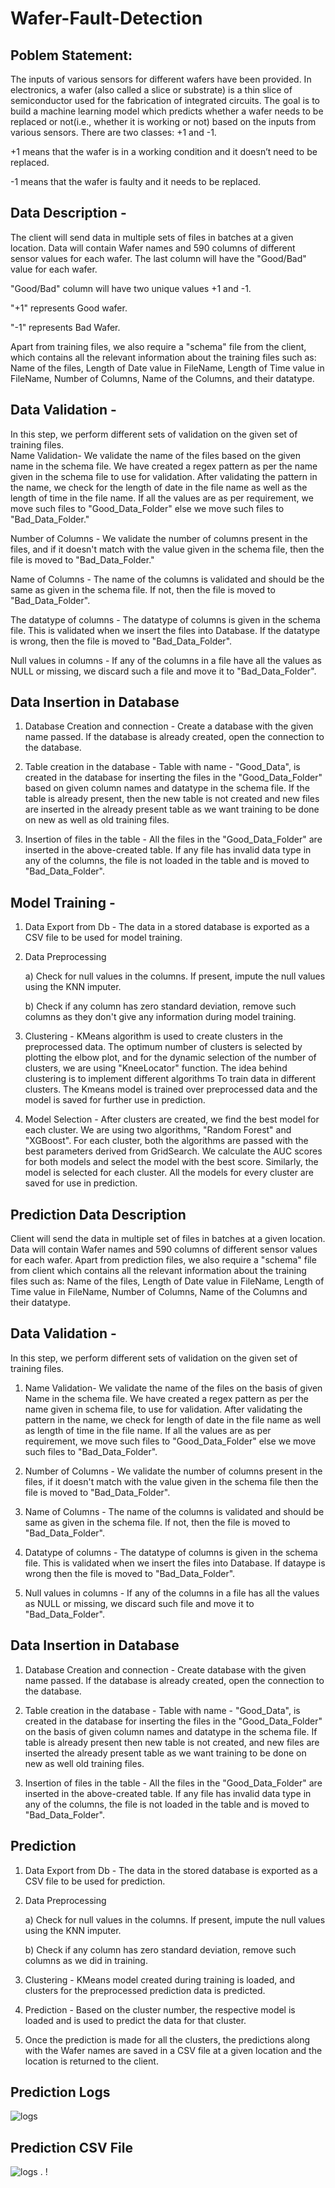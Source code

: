 # Wafer-Fault-Detection

## Poblem Statement:  
The inputs of various sensors for different wafers have been provided. In electronics, a wafer (also called a slice or substrate) is a thin slice of semiconductor used for the fabrication of integrated circuits. The goal is to build a machine learning model which predicts whether a wafer needs to be replaced or not(i.e., whether it is working or not) based on the inputs from various sensors. There are two classes: +1 and -1. 

+1 means that the wafer is in a working condition and it doesn’t need to be replaced.

-1 means that the wafer is faulty and it needs to be replaced. 

## Data Description - 
The client will send data in multiple sets of files in batches at a given location. Data will contain Wafer names and 590 columns of different sensor values for each wafer. The last column will have the "Good/Bad" value for each wafer.

"Good/Bad" column will have two unique values +1 and -1.  

"+1" represents Good wafer.

"-1" represents Bad Wafer. 

Apart from training files, we also require a "schema" file from the client, which contains all the relevant information about the training files such as:
Name of the files, Length of Date value in FileName, Length of Time value in FileName, Number of Columns, Name of the Columns, and their datatype.

## Data Validation - 

In this step, we perform different sets of validation on the given set of training files.  
Name Validation- We validate the name of the files based on the given name in the schema file. We have created a regex pattern as per the name given in the schema file to use for validation. After validating the pattern in the name, we check for the length of date in the file name as well as the length of time in the file name. If all the values are as per requirement, we move such files to "Good_Data_Folder" else we move such files to "Bad_Data_Folder."

 Number of Columns - We validate the number of columns present in the files, and if it doesn't match with the value given in the schema file, then the file is moved to "Bad_Data_Folder."

 Name of Columns - The name of the columns is validated and should be the same as given in the schema file. If not, then the file is moved to "Bad_Data_Folder".

The datatype of columns - The datatype of columns is given in the schema file. This is validated when we insert the files into Database. If the datatype is wrong, then the file is moved to "Bad_Data_Folder".

Null values in columns - If any of the columns in a file have all the values as NULL or missing, we discard such a file and move it to "Bad_Data_Folder".

## Data Insertion in Database
 
1) Database Creation and connection - Create a database with the given name passed. If the database is already created, open the connection to the database. 

2) Table creation in the database - Table with name - "Good_Data", is created in the database for inserting the files in the "Good_Data_Folder" based on given column names and datatype in the schema file. If the table is already present, then the new table is not created and new files are inserted in the already present table as we want training to be done on new as well as old training files.     

3) Insertion of files in the table - All the files in the "Good_Data_Folder" are inserted in the above-created table. If any file has invalid data type in any of the columns, the file is not loaded in the table and is moved to "Bad_Data_Folder".
 
## Model Training - 

1) Data Export from Db - The data in a stored database is exported as a CSV file to be used for model training.

2) Data Preprocessing   
  
   a) Check for null values in the columns. If present, impute the null values using the KNN imputer.
   
   b) Check if any column has zero standard deviation, remove such columns as they don't give any information during model training.


3) Clustering - KMeans algorithm is used to create clusters in the preprocessed data. The optimum number of clusters is selected by plotting the elbow plot, and for the dynamic   selection of the number of clusters, we are using "KneeLocator" function. The idea behind clustering is to implement different algorithms
  To train data in different clusters. The Kmeans model is trained over preprocessed data and the model is saved for further use in prediction.

4) Model Selection - After clusters are created, we find the best model for each cluster. We are using two algorithms, "Random Forest" and "XGBoost". For each cluster, both the algorithms are passed with the best parameters derived from GridSearch. We calculate the AUC scores for both models and select the model with the best score. Similarly, the model is selected for each cluster. All the models for every cluster are saved for use in prediction.
 
## Prediction Data Description
 
Client will send the data in multiple set of files in batches at a given location. Data will contain Wafer names and 590 columns of different sensor values for each wafer. 
Apart from prediction files, we also require a "schema" file from client which contains all the relevant information about the training files such as:
Name of the files, Length of Date value in FileName, Length of Time value in FileName, Number of Columns, Name of the Columns and their datatype.
 
## Data Validation  - 
In this step, we perform different sets of validation on the given set of training files.  

1) Name Validation- We validate the name of the files on the basis of given Name in the schema file. We have created a regex pattern as per the name given in schema file, to use for validation. After validating the pattern in the name, we check for length of date in the file name as well as length of time in the file name. If all the values are as per requirement, we move such files to "Good_Data_Folder" else we move such files to "Bad_Data_Folder". 

2) Number of Columns - We validate the number of columns present in the files, if it doesn't match with the value given in the schema file then the file is moved to "Bad_Data_Folder". 

3) Name of Columns - The name of the columns is validated and should be same as given in the schema file. If not, then the file is moved to "Bad_Data_Folder". 

4) Datatype of columns - The datatype of columns is given in the schema file. This is validated when we insert the files into Database. If dataype is wrong then the file is moved to "Bad_Data_Folder". 

5) Null values in columns - If any of the columns in a file has all the values as NULL or missing, we discard such file and move it to "Bad_Data_Folder".  

## Data Insertion in Database 

1) Database Creation and connection - Create database with the given name passed. If the database is already created, open the connection to the database. 

2) Table creation in the database - Table with name - "Good_Data", is created in the database for inserting the files in the "Good_Data_Folder" on the basis of given column names and datatype in the schema file. If table is already present then new table is not created, and new files are inserted the already present table as we want training to be done on new as well old training files.     

3) Insertion of files in the table - All the files in the "Good_Data_Folder" are inserted in the above-created table. If any file has invalid data type in any of the columns, the file is not loaded in the table and is moved to "Bad_Data_Folder".

## Prediction 
 
1) Data Export from Db - The data in the stored database is exported as a CSV file to be used for prediction.

2) Data Preprocessing    
   
   a) Check for null values in the columns. If present, impute the null values using the KNN imputer.
   
   b) Check if any column has zero standard deviation, remove such columns as we did in training.

3) Clustering - KMeans model created during training is loaded, and clusters for the preprocessed prediction data is predicted.

4) Prediction - Based on the cluster number, the respective model is loaded and is used to predict the data for that cluster.

5) Once the prediction is made for all the clusters, the predictions along with the Wafer names are saved in a CSV file at a given location and the location is returned to the client.


## Prediction Logs
![logs](prediction_logs.png)

## Prediction CSV File
![logs](prediction_csv.png)
.
!



